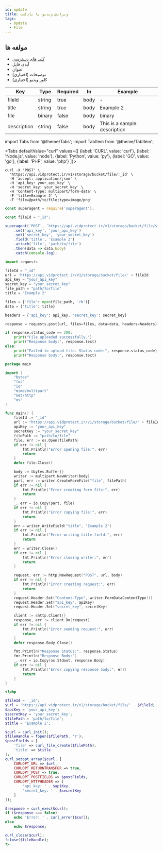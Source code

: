 ```yaml
---
id: update
title: ویرایش ویدیو یا پادکست
tags:
  - Update
  - File
---
```


## مولفه ها

* [کلید های دسترسی](https://vidprotect.ir/panel/settings/security-settings)
* آیدی فایل
* عنوان
* توضیحات (اختیاری)
* کاور ویدیو (اختیاری)

| Key         | Type   | Required | In   | Example                      |
|-------------|--------|----------|------|------------------------------|
| fileId      | string | true     | body | -                            |
| title       | string | true     | body | Example 2                    |
| file        | binary | false    | body | binary                       |
| description | string | false    | body | This is a sample description | 

import Tabs from '@theme/Tabs';
import TabItem from '@theme/TabItem';

<Tabs
defaultValue="curl"
values={[
{label: 'CURL', value: 'curl'},
{label: 'Node.js', value: 'node'},
{label: 'Python', value: 'py'},
{label: 'GO', value: 'go'},
{label: 'PHP', value: 'php'}
]}>

<TabItem value="curl">

```shell
curl -X 'POST' \
  'https://api.vidprotect.ir/v1/storage/bucket/file/:_id' \
  -H 'accept: application/json' \
  -H 'api_key: your_api_key' \
  -H 'secret_key: your_secret_key' \
  -H 'Content-Type: multipart/form-data' \
  -F 'title=Example 2' \
  -F 'file=@path/to/file;type=image/png'
```

</TabItem>

<TabItem value="node">

```js
const superagent = require('superagent');

const fileId = "_id";

superagent('POST', `https://api.vidprotect.ir/v1/storage/bucket/file/${fileId}`)
    .set('api_key', 'your_api_key')
    .set('secret_key', 'your_secret_key')
    .field('title', 'Example 2')
    .attach('file', 'path/to/file')
    .then(data => data.body)
    .catch(console.log);
```

</TabItem>

<TabItem value="py">

```python
import requests

fileId = "_id"
url = 'https://api.vidprotect.ir/v1/storage/bucket/file/' + fileId
api_key = "your_api_key"
secret_key = "your_secret_key"
file_path = "path/to/file"
title = "Example 2"

files = {'file': open(file_path, 'rb')}
data = {'title': title}

headers = {'api_key': api_key, 'secret_key': secret_key}

response = requests.post(url, files=files, data=data, headers=headers)

if response.status_code == 200:
    print("File uploaded successfully.")
    print("Response body:", response.text)
else:
    print("Failed to upload file. Status code:", response.status_code)
    print("Response body:", response.text)
```

</TabItem>


<TabItem value="go">

```go
package main

import (
	"bytes"
	"fmt"
	"io"
	"mime/multipart"
	"net/http"
	"os"
)

func main() {
    fileId := "_id"
	url := "https://api.vidprotect.ir/v1/storage/bucket/file/" + fileId
	apiKey := "your_api_key"
	secretKey := "your_secret_key"
	filePath := "path/to/file"
	file, err := os.Open(filePath)
	if err != nil {
		fmt.Println("Error opening file:", err)
		return
	}
	defer file.Close()

	body := &bytes.Buffer{}
	writer := multipart.NewWriter(body)
	part, err := writer.CreateFormFile("file", filePath)
	if err != nil {
		fmt.Println("Error creating form file:", err)
		return
	}
	_, err = io.Copy(part, file)
	if err != nil {
		fmt.Println("Error copying file:", err)
		return
	}
	err = writer.WriteField("title", "Example 2")
	if err != nil {
		fmt.Println("Error writing title field:", err)
		return
	}
	err = writer.Close()
	if err != nil {
		fmt.Println("Error closing writer:", err)
		return
	}

	request, err := http.NewRequest("POST", url, body)
	if err != nil {
		fmt.Println("Error creating request:", err)
		return
	}
	request.Header.Set("Content-Type", writer.FormDataContentType())
	request.Header.Set("api_key", apiKey)
	request.Header.Set("secret_key", secretKey)

	client := &http.Client{}
	response, err := client.Do(request)
	if err != nil {
		fmt.Println("Error sending request:", err)
		return
	}
	defer response.Body.Close()

	fmt.Println("Response Status:", response.Status)
	fmt.Println("Response Body:")
	_, err = io.Copy(os.Stdout, response.Body)
	if err != nil {
		fmt.Println("Error copying response body:", err)
		return
	}
}
```

</TabItem>

<TabItem value="php">

```php
<?php

$fileId = '_id';
$url = 'https://api.vidprotect.ir/v1/storage/bucket/file/' . $fileId;
$apiKey = 'your_api_key';
$secretKey = 'your_secret_key';
$filePath = 'path/to/file';
$title = 'Example 2';

$curl = curl_init();
$fileHandle = fopen($filePath, 'r');
$postFields = [
    'file' => curl_file_create($filePath),
    'title' => $title
];
curl_setopt_array($curl, [
    CURLOPT_URL => $url,
    CURLOPT_RETURNTRANSFER => true,
    CURLOPT_POST => true,
    CURLOPT_POSTFIELDS => $postFields,
    CURLOPT_HTTPHEADER => [
        'api_key: ' . $apiKey,
        'secret_key: ' . $secretKey
    ]
]);

$response = curl_exec($curl);
if ($response === false)
    echo 'Error: ' . curl_error($curl);
else
    echo $response;

curl_close($curl);
fclose($fileHandle);
?>
```

</TabItem>

</Tabs>